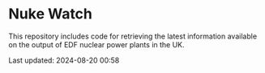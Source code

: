 # Nuke Watch

This repository includes code for retrieving the latest information available on the output of EDF nuclear power plants in the UK.

Last updated: 2024-08-20 00:58